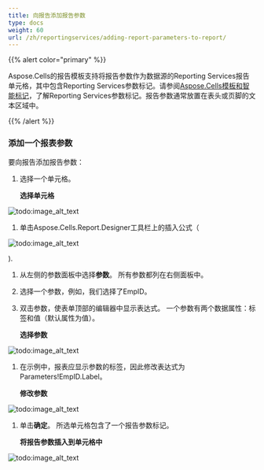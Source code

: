 ```yaml
---
title: 向报告添加报告参数
type: docs
weight: 60
url: /zh/reportingservices/adding-report-parameters-to-report/
---
```


{{% alert color="primary" %}} 

Aspose.Cells的报告模板支持将报告参数作为数据源的Reporting Services报告单元格，其中包含Reporting Services参数标记。请参阅[Aspose.Cells模板和智能标记](/cells/zh/reportingservices/aspose-cells-template-and-smart-markers/)，了解Reporting Services参数标记。报告参数通常放置在表头或页脚的文本区域中。

{{% /alert %}} 
### **添加一个报表参数**
要向报告添加报告参数：

1. 选择一个单元格。 

   **选择单元格** 

![todo:image_alt_text](adding-report-parameters-to-report_1.png)




1. 单击Aspose.Cells.Report.Designer工具栏上的插入公式（

![todo:image_alt_text](adding-report-parameters-to-report_2.png)

).

1. 从左侧的参数面板中选择**参数**。
   所有参数都列在右侧面板中。 
1. 选择一个参数，例如，我们选择了EmpID。
1. 双击参数，使表单顶部的编辑器中显示表达式。
   一个参数有两个数据属性：标签和值（默认属性为值）。 

   **选择参数** 

![todo:image_alt_text](adding-report-parameters-to-report_3.png)




1. 在示例中，报表应显示参数的标签，因此修改表达式为Parameters!EmpID.Label。 

   **修改参数** 

![todo:image_alt_text](adding-report-parameters-to-report_4.png)




1. 单击**确定**。
   所选单元格包含了一个报告参数标记。 

   **将报告参数插入到单元格中** 

![todo:image_alt_text](adding-report-parameters-to-report_5.png)
